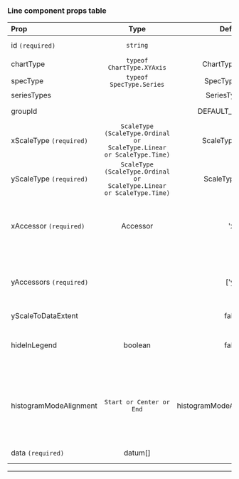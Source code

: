 ### Line component props table

| Prop | Type | Default | Note |
|:------|:------:|:---------:|:------|
| id `(required)`|`string` ||The id of the spec |
| chartType | `typeof ChartType.XYAxis` | ChartType.XYAxis  |  |
| specType  | `typeof SpecType.Series` | SpecType.Series  |  |    
| seriesTypes  | | SeriesType.Line |  |
| groupId  || DEFAULT_GROUP_ID |The ID of the line |
| xScaleType `(required)`| `ScaleType (ScaleType.Ordinal or ScaleType.Linear or ScaleType.Time)`|ScaleType.Ordinal | The x axis scale type |
| yScaleType `(required)`| `ScaleType (ScaleType.Ordinal or ScaleType.Linear or ScaleType.Time)`| ScaleType.Linear | The y axis scale type |
| xAccessor `(required)` | Accessor | 'x' | the field name of the x value on the Datum object|
| yAccessors `(required)`||['y'] | An array of field names one per y metric value |
| yScaleToDataExtent || false ||
| hideInLegend | boolean | false | If the series should appear in the legend|
| histogramModeAlignment | `Start or Center or End` | histogramModeAlignment.Center | Determines how points in the series will align to bands in histogram mode |
| data `(required)` | datum[] |  | An array of data |

***
